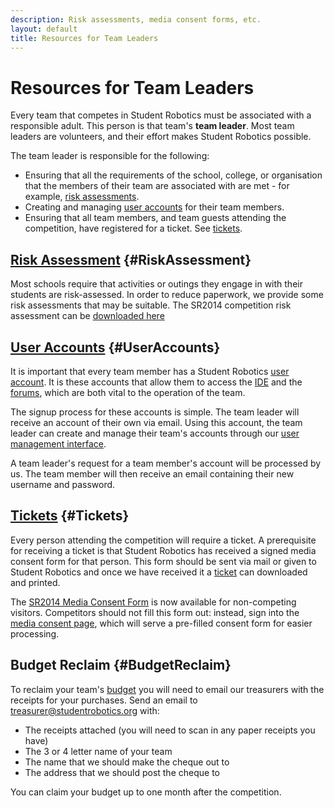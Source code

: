 ```yaml
---
description: Risk assessments, media consent forms, etc.
layout: default
title: Resources for Team Leaders
---
```

Resources for Team Leaders
==========================

Every team that competes in Student Robotics must be associated with a responsible adult.
This person is that team's **team leader**.
Most team leaders are volunteers, and their effort makes Student Robotics possible.

The team leader is responsible for the following:

 * Ensuring that all the requirements of the school, college, or organisation that the members of their team are associated with are met - for example, [risk assessments](#RiskAssessment).
 * Creating and managing [user accounts](#UserAccounts) for their team members.
 * Ensuring that all team members, and team guests attending the competition, have registered for a ticket.
See [tickets](#Tickets).

[Risk Assessment](/schools/team-leaders/#RiskAssessment) {#RiskAssessment}
-----------------

Most schools require that activities or outings they engage in with their students are risk-assessed.
In order to reduce paperwork, we provide some risk assessments that may be suitable.  The SR2014 competition risk assessment can be [downloaded here](/resources/2014/riskassessment.pdf)

[User Accounts](/schools/team-leaders/#UserAccounts) {#UserAccounts}
---------------

It is important that every team member has a Student Robotics [user account](/docs/user_accounts).
It is these accounts that allow them to access the [IDE](/ide) and the [forums](/forum), which are both vital to the operation of the team.

The signup process for these accounts is simple.  The team leader will receive an account of their own via email.  Using this account, the team leader can create and manage their team's accounts through our [user management interface](/userman).

A team leader's request for a team member's account will be processed by us.  The team member will then receive an email containing their new username and password.

[Tickets](/schools/team-leaders/#Tickets) {#Tickets}
---------

Every person attending the competition will require a ticket.
A prerequisite for receiving a ticket is that Student Robotics has received a signed media consent form for that person.
This form should be sent via mail or given to Student Robotics and once we have received it a [ticket](/tickets/ "Download your ticket now") can downloaded and printed.

The [SR2014 Media Consent Form](/resources/2014/mediaconsent.pdf) is now available for non-competing visitors. Competitors should not fill this form out: instead, sign into the [media consent page](/mediaconsent), which will serve a pre-filled consent form for easier processing.

Budget Reclaim   {#BudgetReclaim}
--------------

To reclaim your team's [budget](/schools/support#Budget) you will need to email our treasurers with the receipts for your purchases.  Send an email to [treasurer@studentrobotics.org](mailto:treasurer@studentrobotics.org) with:

 * The receipts attached (you will need to scan in any paper receipts you have)
 * The 3 or 4 letter name of your team
 * The name that we should make the cheque out to
 * The address that we should post the cheque to

You can claim your budget up to one month after the competition.

